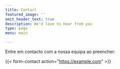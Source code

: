 ```yaml
---
title: Contact
featured_image: ''
omit_header_text: true
description: We'd love to hear from you
type: page
menu: main

---
```



Entre em contacto com a nossa equipa ao preencher:

{{< form-contact action="https://example.com"  >}}
